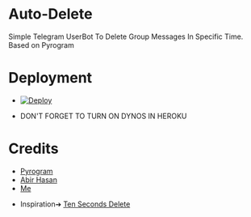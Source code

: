 # Auto-Delete
Simple Telegram UserBot To Delete Group Messages In Specific Time.
Based on Pyrogram

# Deployment
* [![Deploy](https://www.herokucdn.com/deploy/button.svg)](https://heroku.com/deploy)

- DON'T FORGET TO TURN ON DYNOS IN HEROKU

# Credits
- [Pyrogram](https://github.com/pyrogram/pyrogram)
- [Abir Hasan](https://github.com/AbirHasan2005)
- [Me](https://t.me/Arun_TG)

* Inspiration➔ [Ten Seconds Delete](https://t.me/TenSecBot)
